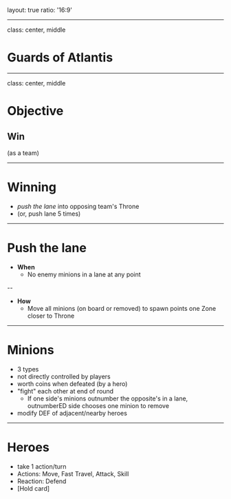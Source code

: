 layout: true
ratio: '16:9'

---

class: center, middle

# Guards of Atlantis

---

class: center, middle

# Objective

<h2>Win</h2>
(as a team)

---

# Winning

* *push the lane* into opposing team's Throne
* (or, push lane 5 times)

---

# Push the lane

* **When**
  - No enemy minions in a lane at any point

--

* **How**
  - Move all minions (on board or removed) to spawn points one Zone closer to Throne

---

# Minions

* 3 types
* not directly controlled by players
* worth coins when defeated (by a hero)
* "fight" each other at end of round
  - If one side's minions outnumber the opposite's in a lane, outnumberED side chooses one minion to remove
* modify DEF of adjacent/nearby heroes

---

# Heroes

* take 1 action/turn
* Actions: Move, Fast Travel, Attack, Skill
* Reaction: Defend
* [Hold card]
